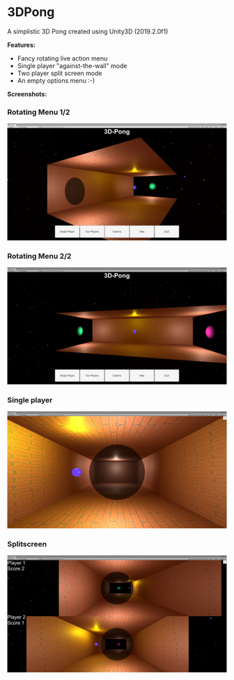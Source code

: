 # 3DPong
A simplistic 3D Pong created using Unity3D (2019.2.0f1)

**Features:**
* Fancy rotating live action menu
* Single player "against-the-wall" mode
* Two player split screen mode
* An empty options menu :-)

**Screenshots:**

### Rotating Menu 1/2
![alt text](https://github.com/jeromewagener/3DPong/raw/master/Screenshots/menu1.png "Menu 1")

### Rotating Menu 2/2
![alt text](https://github.com/jeromewagener/3DPong/raw/master/Screenshots/menu2.png "Menu 2")

### Single player
![alt text](https://github.com/jeromewagener/3DPong/raw/master/Screenshots/singleplayer.png "SinglePlayer")

### Splitscreen
![alt text](https://github.com/jeromewagener/3DPong/raw/master/Screenshots/splitscreen.png "Splitscreen")
